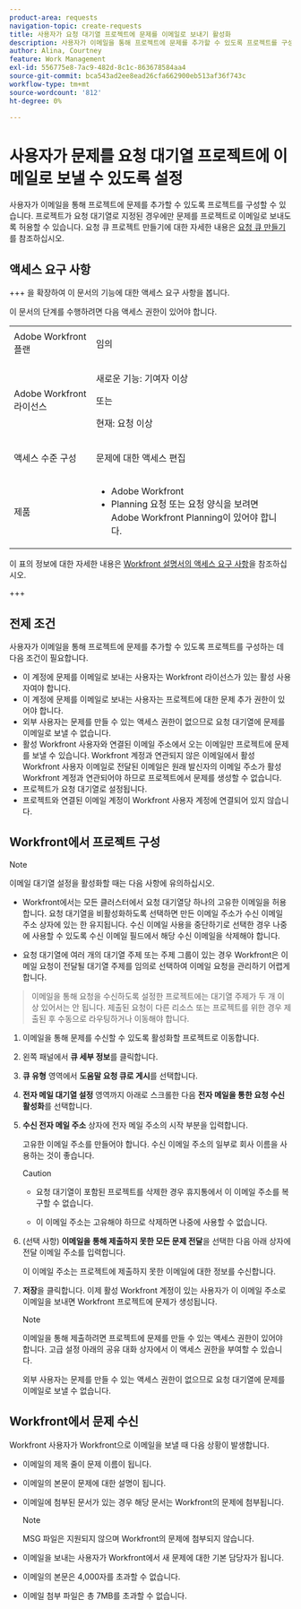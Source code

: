 ```yaml
---
product-area: requests
navigation-topic: create-requests
title: 사용자가 요청 대기열 프로젝트에 문제를 이메일로 보내기 활성화
description: 사용자가 이메일을 통해 프로젝트에 문제를 추가할 수 있도록 프로젝트를 구성할 수 있습니다.
author: Alina, Courtney
feature: Work Management
exl-id: 556775e8-7ac9-482d-8c1c-863678584aa4
source-git-commit: bca543ad2ee8ead26cfa662900eb513af36f743c
workflow-type: tm+mt
source-wordcount: '812'
ht-degree: 0%

---
```


# 사용자가 문제를 요청 대기열 프로젝트에 이메일로 보낼 수 있도록 설정

<!-- Audited: 4/2025 -->

<!--
<p style="color: #ff1493;" data-mc-conditions="QuicksilverOrClassic.Draft mode">(NOTE:&nbsp;When updating POP account information here, also update information in these articles: Allowing users to reply to email notifications, Configuring Email Notifications, Understanding the Queue Details Tab in a Project )</p>
-->

사용자가 이메일을 통해 프로젝트에 문제를 추가할 수 있도록 프로젝트를 구성할 수 있습니다. 프로젝트가 요청 대기열로 지정된 경우에만 문제를 프로젝트로 이메일로 보내도록 허용할 수 있습니다. 요청 큐 프로젝트 만들기에 대한 자세한 내용은 [요청 큐 만들기](../../../manage-work/requests/create-and-manage-request-queues/create-request-queue.md)를 참조하십시오.

## 액세스 요구 사항

+++ 을 확장하여 이 문서의 기능에 대한 액세스 요구 사항을 봅니다.

이 문서의 단계를 수행하려면 다음 액세스 권한이 있어야 합니다.

<table style="table-layout:auto"> 
 <col> 
 <col> 
 <tbody> 
  <tr> 
   <td role="rowheader">Adobe Workfront 플랜</td> 
   <td> <p>임의 </p> </td> 
  </tr> 
  <tr> 
   <td role="rowheader">Adobe Workfront 라이선스</td> 
   <td> <p>새로운 기능: 기여자 이상</p>
   또는
   <p>현재: 요청 이상</p>
    </td> 
  </tr> 
  <tr> 
   <td role="rowheader">액세스 수준 구성</td> 
   <td> <p>문제에 대한 액세스 편집</p>  </td> 
  </tr> 
  <tr> 
   <td role="rowheader"> 제품</td> 
   <td> <ul><li>Adobe Workfront</li><li>Planning 요청 또는 요청 양식을 보려면 Adobe Workfront Planning이 있어야 합니다.</td> 
  </tr> 
 </tbody> 
</table>

이 표의 정보에 대한 자세한 내용은 [Workfront 설명서의 액세스 요구 사항](/help/quicksilver/administration-and-setup/add-users/access-levels-and-object-permissions/access-level-requirements-in-documentation.md)을 참조하십시오.

+++

## 전제 조건

사용자가 이메일을 통해 프로젝트에 문제를 추가할 수 있도록 프로젝트를 구성하는 데 다음 조건이 필요합니다.

* 이 계정에 문제를 이메일로 보내는 사용자는 Workfront 라이선스가 있는 활성 사용자여야 합니다.
* 이 계정에 문제를 이메일로 보내는 사용자는 프로젝트에 대한 문제 추가 권한이 있어야 합니다.
* 외부 사용자는 문제를 만들 수 있는 액세스 권한이 없으므로 요청 대기열에 문제를 이메일로 보낼 수 없습니다.
* 활성 Workfront 사용자와 연결된 이메일 주소에서 오는 이메일만 프로젝트에 문제를 보낼 수 있습니다. Workfront 계정과 연관되지 않은 이메일에서 활성 Workfront 사용자 이메일로 전달된 이메일은 원래 발신자의 이메일 주소가 활성 Workfront 계정과 연관되어야 하므로 프로젝트에서 문제를 생성할 수 없습니다.
* 프로젝트가 요청 대기열로 설정됩니다.
* 프로젝트와 연결된 이메일 계정이 Workfront 사용자 계정에 연결되어 있지 않습니다.

## Workfront에서 프로젝트 구성

>[!NOTE]
>
>이메일 대기열 설정을 활성화할 때는 다음 사항에 유의하십시오.
>
>* Workfront에서는 모든 클러스터에서 요청 대기열당 하나의 고유한 이메일을 허용합니다. 요청 대기열을 비활성화하도록 선택하면 만든 이메일 주소가 수신 이메일 주소 상자에 있는 한 유지됩니다. 수신 이메일 사용을 중단하기로 선택한 경우 나중에 사용할 수 있도록 수신 이메일 필드에서 해당 수신 이메일을 삭제해야 합니다.
>
>* 요청 대기열에 여러 개의 대기열 주제 또는 주제 그룹이 있는 경우 Workfront은 이메일 요청이 전달될 대기열 주제를 임의로 선택하여 이메일 요청을 관리하기 어렵게 합니다.
>  >이메일을 통해 요청을 수신하도록 설정한 프로젝트에는 대기열 주제가 두 개 이상 있어서는 안 됩니다. 제출된 요청이 다른 리소스 또는 프로젝트를 위한 경우 제출된 후 수동으로 라우팅하거나 이동해야 합니다.

1. 이메일을 통해 문제를 수신할 수 있도록 활성화할 프로젝트로 이동합니다.
1. 왼쪽 패널에서 **큐 세부 정보**&#x200B;를 클릭합니다.
1. **큐 유형** 영역에서 **도움말 요청 큐로 게시**&#x200B;를 선택합니다.

1. **전자 메일 대기열 설정** 영역까지 아래로 스크롤한 다음 **전자 메일을 통한 요청 수신 활성화**&#x200B;를 선택합니다.

1. **수신 전자 메일 주소** 상자에 전자 메일 주소의 시작 부분을 입력합니다.

   고유한 이메일 주소를 만들어야 합니다. 수신 이메일 주소의 일부로 회사 이름을 사용하는 것이 좋습니다.

   >[!CAUTION]
   >
   >* 요청 대기열이 포함된 프로젝트를 삭제한 경우 휴지통에서 이 이메일 주소를 복구할 수 없습니다.
   >
   >* 이 이메일 주소는 고유해야 하므로 삭제하면 나중에 사용할 수 없습니다.
   <!--
   >This was the case previously, but it's not working this way anymore, since August 2022: * Emails forwarded to this email address are not added as issues to the project in&nbsp;Workfront. Only emails created from this email address are added as issues.
   -->

1. (선택 사항) **이메일을 통해 제출하지 못한 모든 문제 전달**&#x200B;을 선택한 다음 아래 상자에 전달 이메일 주소를 입력합니다.

   이 이메일 주소는 프로젝트에 제출하지 못한 이메일에 대한 정보를 수신합니다.

1. **저장**&#x200B;을 클릭합니다. 이제 활성 Workfront 계정이 있는 사용자가 이 이메일 주소로 이메일을 보내면 Workfront 프로젝트에 문제가 생성됩니다.

   >[!NOTE]
   >
   >이메일을 통해 제출하려면 프로젝트에 문제를 만들 수 있는 액세스 권한이 있어야 합니다. 고급 설정 아래의 공유 대화 상자에서 이 액세스 권한을 부여할 수 있습니다.
   >
   >외부 사용자는 문제를 만들 수 있는 액세스 권한이 없으므로 요청 대기열에 문제를 이메일로 보낼 수 없습니다.

## Workfront에서 문제 수신

Workfront 사용자가 Workfront으로 이메일을 보낼 때 다음 상황이 발생합니다.

* 이메일의 제목 줄이 문제 이름이 됩니다.
* 이메일의 본문이 문제에 대한 설명이 됩니다.
* 이메일에 첨부된 문서가 있는 경우 해당 문서는 Workfront의 문제에 첨부됩니다.

  >[!NOTE]
  >
  > MSG 파일은 지원되지 않으며 Workfront의 문제에 첨부되지 않습니다.

* 이메일을 보내는 사용자가 Workfront에서 새 문제에 대한 기본 담당자가 됩니다.
* 이메일의 본문은 4,000자를 초과할 수 없습니다.
* 이메일 첨부 파일은 총 7MB를 초과할 수 없습니다.
